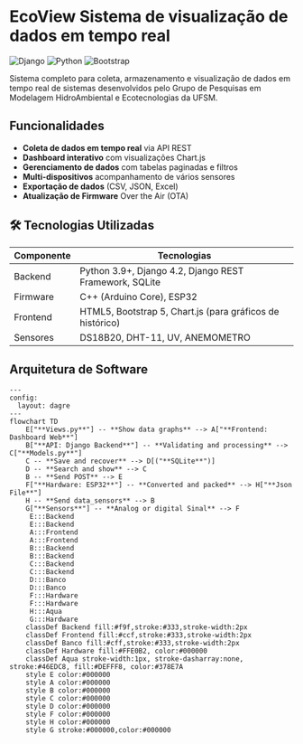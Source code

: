 # EcoView Sistema de visualização de dados em tempo real

![Django](https://img.shields.io/badge/Django-092E20?style=for-the-badge&logo=django&logoColor=white)
![Python](https://img.shields.io/badge/Python-3776AB?style=for-the-badge&logo=python&logoColor=white)
![Bootstrap](https://img.shields.io/badge/Bootstrap-563D7C?style=for-the-badge&logo=bootstrap&logoColor=white)

Sistema completo para coleta, armazenamento e visualização de dados em tempo real de sistemas desenvolvidos pelo Grupo de Pesquisas em Modelagem HidroAmbiental e Ecotecnologias da UFSM.

## Funcionalidades

- **Coleta de dados em tempo real** via API REST
- **Dashboard interativo** com visualizações Chart.js
- **Gerenciamento de dados** com tabelas paginadas e filtros
- **Multi-dispositivos** acompanhamento de vários sensores
- **Exportação de dados** (CSV, JSON, Excel)
- **Atualização de Firmware** Over the Air (OTA)

## 🛠️ Tecnologias Utilizadas

| Componente | Tecnologias                                                         |
|------------|---------------------------------------------------------------------|
| Backend    | Python 3.9+, Django 4.2, Django REST Framework, SQLite              |
| Firmware   | C++ (Arduino Core), ESP32                                           |
| Frontend   | HTML5, Bootstrap 5, Chart.js (para gráficos de histórico)           |
| Sensores | DS18B20, DHT-11, UV, ANEMOMETRO|

## Arquitetura de Software
```mermaid
---
config:
  layout: dagre
---
flowchart TD
    E["**Views.py**"] -- **Show data graphs** --> A["**Frontend: Dashboard Web**"]
    B["**API: Django Backend**"] -- **Validating and processing** --> C["**Models.py**"]
    C -- **Save and recover** --> D[("**SQLite**")]
    D -- **Search and show** --> C
    B -- **Send POST** --> E
    F["**Hardware: ESP32**"] -- **Converted and packed** --> H["**Json File**"]
    H -- **Send data_sensors** --> B
    G["**Sensors**"] -- **Analog or digital Sinal** --> F
     E:::Backend
     E:::Backend
     A:::Frontend
     A:::Frontend
     B:::Backend
     B:::Backend
     C:::Backend
     C:::Backend
     D:::Banco
     D:::Banco
     F:::Hardware
     F:::Hardware
     H:::Aqua
     G:::Hardware
    classDef Backend fill:#f9f,stroke:#333,stroke-width:2px
    classDef Frontend fill:#ccf,stroke:#333,stroke-width:2px
    classDef Banco fill:#cff,stroke:#333,stroke-width:2px
    classDef Hardware fill:#FFE0B2, color:#000000
    classDef Aqua stroke-width:1px, stroke-dasharray:none, stroke:#46EDC8, fill:#DEFFF8, color:#378E7A
    style E color:#000000
    style A color:#000000 
    style B color:#000000
    style C color:#000000
    style D color:#000000
    style F color:#000000
    style H color:#000000
    style G stroke:#000000,color:#000000

```